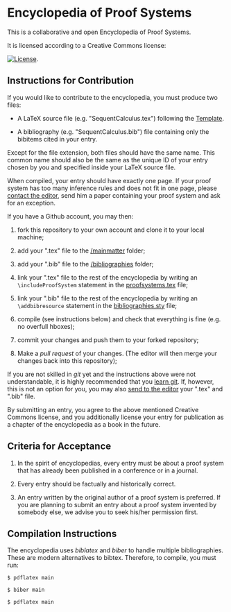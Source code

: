 Encyclopedia of Proof Systems
=============================

This is a collaborative and open Encyclopedia of Proof Systems.

It is licensed according to a Creative Commons license: 

[![License](http://i.creativecommons.org/l/by-nc-sa/3.0/88x31.png)](http://creativecommons.org/licenses/by-nc-sa/3.0/deed.en_US).



Instructions for Contribution
-----------------------------

If you would like to contribute to the encyclopedia, you must produce two files:

* A LaTeX source file (e.g. "SequentCalculus.tex") following the [Template](/mainmatter/Template.tex). 

* A bibliography (e.g. "SequentCalculus.bib") file containing only the bibitems cited in your entry.

Except for the file extension, both files should have the same name. This common name should also be the same as the unique ID of your entry chosen by you and specified inside your LaTeX source file.


When compiled, your entry should have exactly one page. If your proof system has too many inference rules and does not fit in one page, please [contact the editor](mailto:bruno@logic.at), send him a paper containing your proof system and ask for an exception.


If you have a Github account, you may then:

1. fork this repository to your own account and clone it to your local machine;

2. add your ".tex" file to the [/mainmatter](/mainmatter) folder;

3. add your ".bib" file to the [/bibliographies](/bibliographies) folder;

4. link your ".tex" file to the rest of the encyclopedia by writing an ```\includeProofSystem``` statement in the [proofsystems.tex](proofsystems.tex) file;

5. link your ".bib" file to the rest of the encyclopedia by writing an ```\addbibresource``` statement in the [bibliographies.sty](bibliographies.sty) file;

6. compile (see instructions below) and check that everything is fine (e.g. no overfull hboxes);

7. commit your changes and push them to your forked repository;

7. Make a *pull request* of your changes. (The editor will then merge your changes back into this repository); 

If you are not skilled in *git* yet and the instructions above were not understandable, it is highly recommended that you [learn git](https://help.github.com/articles/good-resources-for-learning-git-and-github/). If, however, this is not an option for you, you may also [send to the editor](mailto:bruno@logic.at) your ".tex" and ".bib" file.

By submitting an entry, you agree to the above mentioned Creative Commons license, and you additionally license your entry for publication as a chapter of the encyclopedia as a book in the future.


Criteria for Acceptance
-----------------------

1. In the spirit of encyclopedias, every entry 
must be about a proof system that has already been 
published in a conference or in a journal.

2. Every entry should be factually and historically correct.

3. An entry written by the original author of a proof system is preferred.
If you are planning to submit an entry about a proof system invented by somebody else, we advise you to seek his/her permission first.



Compilation Instructions
------------------------

The encyclopedia uses *biblatex* and *biber* to handle multiple bibliographies. These are modern alternatives to bibtex. Therefore, to compile, you must run:

```
$ pdflatex main

$ biber main

$ pdflatex main
```

